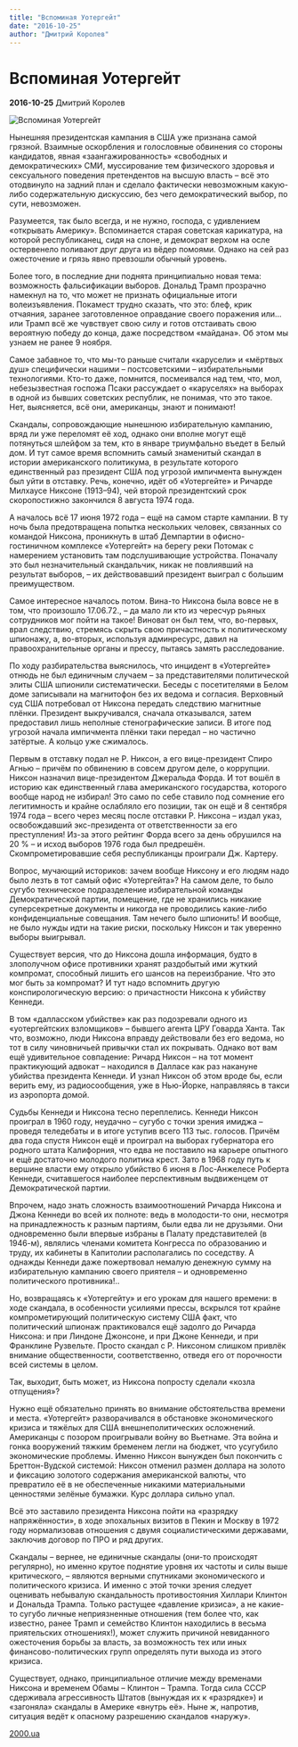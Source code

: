 ```yaml
---
title: "Вспоминая Уотергейт"
date: "2016-10-25"
author: "Дмитрий Королев"
---
```


# Вспоминая Уотергейт

**2016-10-25** Дмитрий Королев

![Вспоминая Уотергейт](http://2000.ua/modules/pages/pictures/1000x1000/574_2ac1126630350dcf6707b2ff36e14e0b_5133.jpg)

Нынешняя президентская кампания в США уже признана самой грязной. Взаимные оскорбления и голословные обвинения со стороны кандидатов, явная «заангажированность» «свободных и демократических» СМИ, муссирование тем физического здоровья и сексуального поведения претендентов на высшую власть – всё это отодвинуло на задний план и сделало фактически невозможным какую-либо содержательную дискуссию, без чего демократический выбор, по сути, невозможен.

Разумеется, так было всегда, и не нужно, господа, с удивлением «открывать Америку». Вспоминается старая советская карикатура, на которой республиканец, сидя на слоне, и демократ верхом на осле остервенело поливают друг друга из вёдер помоями. Однако на сей раз ожесточение и грязь явно превзошли обычный уровень.

Более того, в последние дни поднята принципиально новая тема: возможность фальсификации выборов. Дональд Трамп прозрачно намекнул на то, что может не признать официальные итоги волеизъявления. Покамест трудно сказать, что это: блеф, крик отчаяния, заранее заготовленное оправдание своего поражения или… или Трамп всё же чувствует свою силу и готов отстаивать свою вероятную победу до конца, даже посредством «майдана». Об этом мы узнаем не ранее 9 ноября.

Самое забавное то, что мы-то раньше считали «карусели» и «мёртвых душ» специфически нашими – постсоветскими – избирательными технологиями. Кто-то даже, помнится, посмеивался над тем, что, мол, небезызвестная госпожа Псаки рассуждает о «каруселях» на выборах в одной из бывших советских республик, не понимая, что это такое. Нет, выясняется, всё они, американцы, знают и понимают!

Скандалы, сопровождающие нынешнюю избирательную кампанию, вряд ли уже переломят её ход, однако они вполне могут ещё потянуться шлейфом за тем, кто в январе триумфально въедет в Белый дом. И тут самое время вспомнить самый знаменитый скандал в истории американского политикума, в результате которого единственный раз президент США под угрозой импичмента вынужден был уйти в отставку. Речь, конечно, идёт об «Уотергейте» и Ричарде Милхаусе Никсоне (1913–94), чей второй президентский срок скоропостижно закончился 8 августа 1974 года.

А началось всё 17 июня 1972 года – ещё на самом старте кампании. В ту ночь была предотвращена попытка нескольких человек, связанных со командой Никсона, проникнуть в штаб Демпартии в офисно-гостиничном комплексе «Уотергейт» на берегу реки Потомак с намерением установить там подслушивающие устройства. Поначалу это был незначительный скандальчик, никак не повлиявший на результат выборов, – их действовавший президент выиграл с большим преимуществом.

Самое интересное началось потом. Вина-то Никсона была вовсе не в том, что произошло 17.06.72., – да мало ли кто из чересчур рьяных сотрудников мог пойти на такое! Виноват он был тем, что, во-первых, врал следствию, стремясь скрыть свою причастность к политическому шпионажу, а, во-вторых, используя админресурс, давил на правоохранительные органы и прессу, пытаясь замять расследование.

По ходу разбирательства выяснилось, что инцидент в «Уотергейте» отнюдь не был единичным случаем – за представителями политической элиты США шпионили систематически. Беседы с посетителями в Белом доме записывали на магнитофон без их ведома и согласия. Верховный суд США потребовал от Никсона передать следствию магнитные плёнки. Президент выкручивался, сначала отказывался, затем предоставил лишь неполные стенографические записи. В итоге под угрозой начала импичмента плёнки таки передал – но частично затёртые. А кольцо уже сжималось.

Первым в отставку подал не Р. Никсон, а его вице-президент Спиро Агнью – причём по обвинению в совсем другом деле, о коррупции. Никсон назначил вице-президентом Джеральда Форда. И тот вошёл в историю как единственный глава американского государства, которого вообще народ не избирал! Это само по себе ставило под сомнение его легитимность и крайне ослабляло его позиции, так он ещё и 8 сентября 1974 года – всего через месяц после отставки Р. Никсона – издал указ, освобождавший экс-президента от ответственности за его преступления! Из-за этого рейтинг Форда всего за день обрушился на 20 % – и исход выборов 1976 года был предрешён. Скомпрометировавшие себя республиканцы проиграли Дж. Картеру.

Вопрос, мучающий историков: зачем вообще Никсону и его людям надо было лезть в тот самый офис «Уотергейта»? На самом деле, то было сугубо техническое подразделение избирательной команды Демократической партии, помещение, где не хранились никакие суперсекретные документы и никогда не проводились какие-либо конфиденциальные совещания. Там нечего было шпионить! И вообще, не было нужды идти на такие риски, поскольку Никсон и так уверенно выборы выигрывал.

Существует версия, что до Никсона дошла информация, будто в злополучном офисе противники хранят раздобытый ими жуткий компромат, способный лишить его шансов на переизбрание. Что это мог быть за компромат? И тут надо вспомнить другую конспирологическую версию: о причастности Никсона к убийству Кеннеди.

В том «далласском убийстве» как раз подозревали одного из «уотергейтских взломщиков» – бывшего агента ЦРУ Говарда Ханта. Так что, возможно, люди Никсона вправду действовали без его ведома, но тот в силу чиновничьей привычки стал их покрывать. Однако вот вам ещё удивительное совпадение: Ричард Никсон – на тот момент практикующий адвокат – находился в Далласе как раз накануне убийства президента Кеннеди. И узнал Никсон об этом вроде бы, если верить ему, из радиосообщения, уже в Нью-Йорке, направляясь в такси из аэропорта домой.

Судьбы Кеннеди и Никсона тесно переплелись. Кеннеди Никсон проиграл в 1960 году, неудачно – сугубо с точки зрения имиджа – проведя теледебаты и в итоге уступив всего 113 тыс. голосов. Причём два года спустя Никсон ещё и проиграл на выборах губернатора его родного штата Калифорния, что едва не поставило на карьере опытного и ещё достаточно молодого политика крест. Зато в 1968 году путь к вершине власти ему открыло убийство 6 июня в Лос-Анжелесе Роберта Кеннеди, считавшегося наиболее перспективным выдвиженцем от Демократической партии.

Впрочем, надо знать сложность взаимоотношений Ричарда Никсона и Джона Кеннеди во всей их полноте: ведь в молодости-то они, несмотря на принадлежность к разным партиям, были едва ли не друзьями. Они одновременно были впервые избраны в Палату представителей (в 1946-м), являлись членами комитета Конгресса по образованию и труду, их кабинеты в Капитолии располагались по соседству. А однажды Кеннеди даже пожертвовал немалую денежную сумму на избирательную кампанию своего приятеля – и одновременно политического противника!..

Но, возвращаясь к «Уотергейту» и его урокам для нашего времени: в ходе скандала, в особенности усилиями прессы, вскрылся тот крайне компрометирующий политическую систему США факт, что политический шпионаж практиковался ещё задолго до Ричарда Никсона: и при Линдоне Джонсоне, и при Джоне Кеннеди, и при Франклине Рузвельте. Просто скандал с Р. Никсоном слишком привлёк внимание общественности, соответственно, отведя его от порочности всей системы в целом.

Так, выходит, быть может, из Никсона попросту сделали «козла отпущения»?

Нужно ещё обязательно принять во внимание обстоятельства времени и места. «Уотергейт» разворачивался в обстановке экономического кризиса и тяжёлых для США внешнеполитических осложнений. Американцы с позором проигрывали войну во Вьетнаме. Эта война и гонка вооружений тяжким бременем легли на бюджет, что усугубило экономические проблемы. Именно Никсон вынужден был покончить с Бреттон-Вудской системой: Никсон отменил размен доллара на золото и фиксацию золотого содержания американской валюты, что превратило её в не обеспеченные никакими материальными ценностями зелёные бумажки. Курс доллара сильно упал.

Всё это заставило президента Никсона пойти на «разрядку напряжённости», в ходе эпохальных визитов в Пекин и Москву в 1972 году нормализовав отношения с двумя социалистическими державами, заключив договор по ПРО и ряд других.

Скандалы – вернее, не единичные скандалы (они-то происходят регулярно), но именно крутое поднятие уровня их частоты и силы выше критического, – являются верными спутниками экономического и политического кризиса. И именно с этой точки зрения следует оценивать небывалую скандальность противостояния Хиллари Клинтон и Дональда Трампа. Только растущее «давление кризиса», а не какие-то сугубо личные неприязненные отношения (тем более что, как известно, ранее Трамп и семейство Клинтон находились в весьма приятельских отношениях!), может служить причиной невиданного ожесточения борьбы за власть, за возможность тех или иных финансово-политических групп определять пути выхода из этого кризиса.

Существует, однако, принципиальное отличие между временами Никсона и временем Обамы – Клинтон – Трампа. Тогда сила СССР сдерживала агрессивность Штатов (вынуждая их к «разрядке») и «загоняла» скандалы в Америке «внутрь её». Ныне ж, напротив, ситуация ведёт к опасному разрешению скандалов «наружу».

[2000.ua](http://www.2000.ua/specproekty_ru/bitva-za-belyi-dom/vspominaja-uotergeit.htm)